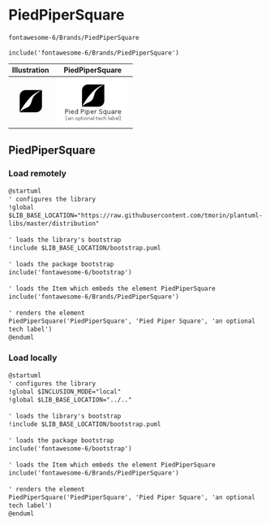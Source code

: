 # PiedPiperSquare


```text
fontawesome-6/Brands/PiedPiperSquare
```

```text
include('fontawesome-6/Brands/PiedPiperSquare')
```



| Illustration | PiedPiperSquare |
| :---: | :---: |
| ![illustration for Illustration](../../fontawesome-6/Brands/PiedPiperSquare.png) | ![illustration for PiedPiperSquare](../../fontawesome-6/Brands/PiedPiperSquare.Local.png) |




## PiedPiperSquare

### Load remotely
```plantuml
@startuml
' configures the library
!global $LIB_BASE_LOCATION="https://raw.githubusercontent.com/tmorin/plantuml-libs/master/distribution"

' loads the library's bootstrap
!include $LIB_BASE_LOCATION/bootstrap.puml

' loads the package bootstrap
include('fontawesome-6/bootstrap')

' loads the Item which embeds the element PiedPiperSquare
include('fontawesome-6/Brands/PiedPiperSquare')

' renders the element
PiedPiperSquare('PiedPiperSquare', 'Pied Piper Square', 'an optional tech label')
@enduml
```

### Load locally
```plantuml
@startuml
' configures the library
!global $INCLUSION_MODE="local"
!global $LIB_BASE_LOCATION="../.."

' loads the library's bootstrap
!include $LIB_BASE_LOCATION/bootstrap.puml

' loads the package bootstrap
include('fontawesome-6/bootstrap')

' loads the Item which embeds the element PiedPiperSquare
include('fontawesome-6/Brands/PiedPiperSquare')

' renders the element
PiedPiperSquare('PiedPiperSquare', 'Pied Piper Square', 'an optional tech label')
@enduml
```

